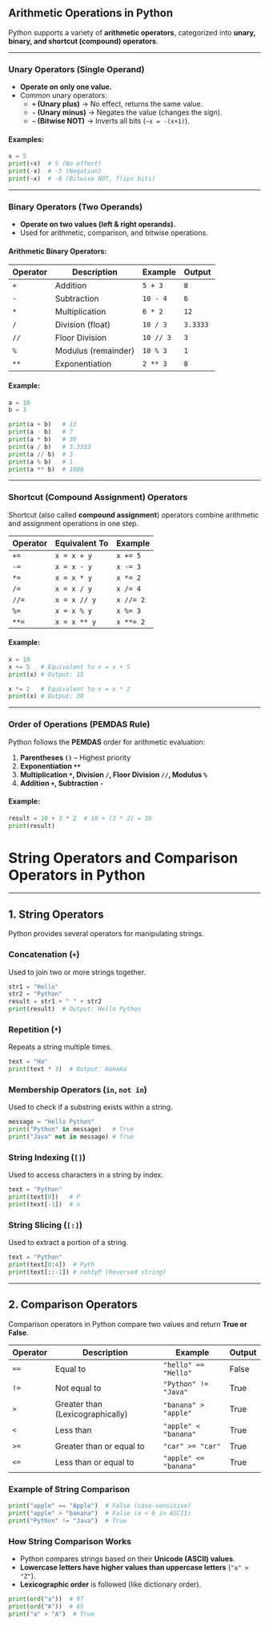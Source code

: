 
## **Arithmetic Operations in Python**
Python supports a variety of **arithmetic operators**, categorized into **unary, binary, and shortcut (compound) operators**.

---

### **Unary Operators (Single Operand)**
- **Operate on only one value.**  
- Common unary operators:  
  - **`+` (Unary plus)** → No effect, returns the same value.  
  - **`-` (Unary minus)** → Negates the value (changes the sign).  
  - **`~` (Bitwise NOT)** → Inverts all bits (`~x = -(x+1)`).  

#### **Examples:**
```python
x = 5
print(+x)  # 5 (No effect)
print(-x)  # -5 (Negation)
print(~x)  # -6 (Bitwise NOT, flips bits)
```

---

### **Binary Operators (Two Operands)**
- **Operate on two values (left & right operands).**
- Used for arithmetic, comparison, and bitwise operations.

#### **Arithmetic Binary Operators:**
| Operator | Description | Example | Output |
|----------|------------|---------|--------|
| `+` | Addition | `5 + 3` | `8` |
| `-` | Subtraction | `10 - 4` | `6` |
| `*` | Multiplication | `6 * 2` | `12` |
| `/` | Division (float) | `10 / 3` | `3.3333` |
| `//` | Floor Division | `10 // 3` | `3` |
| `%` | Modulus (remainder) | `10 % 3` | `1` |
| `**` | Exponentiation | `2 ** 3` | `8` |

#### **Example:**
```python
a = 10
b = 3

print(a + b)   # 13
print(a - b)   # 7
print(a * b)   # 30
print(a / b)   # 3.3333
print(a // b)  # 3
print(a % b)   # 1
print(a ** b)  # 1000
```

---

### **Shortcut (Compound Assignment) Operators**
Shortcut (also called **compound assignment**) operators combine arithmetic and assignment operations in one step.

| Operator | Equivalent To | Example |
|----------|--------------|---------|
| `+=` | `x = x + y` | `x += 5` |
| `-=` | `x = x - y` | `x -= 3` |
| `*=` | `x = x * y` | `x *= 2` |
| `/=` | `x = x / y` | `x /= 4` |
| `//=` | `x = x // y` | `x //= 2` |
| `%=` | `x = x % y` | `x %= 3` |
| `**=` | `x = x ** y` | `x **= 2` |

#### **Example:**
```python
x = 10
x += 5   # Equivalent to x = x + 5
print(x) # Output: 15

x *= 2   # Equivalent to x = x * 2
print(x) # Output: 30
```

---

### **Order of Operations (PEMDAS Rule)**
Python follows the **PEMDAS** order for arithmetic evaluation:
1. **Parentheses `()`** – Highest priority  
2. **Exponentiation `**`**  
3. **Multiplication `*`, Division `/`, Floor Division `//`, Modulus `%`**  
4. **Addition `+`, Subtraction `-`**  

#### **Example:**
```python
result = 10 + 3 * 2  # 10 + (3 * 2) = 16
print(result)
```

# **String Operators and Comparison Operators in Python**  

---

## **1. String Operators**  

Python provides several operators for manipulating strings.

### **Concatenation (`+`)**
Used to join two or more strings together.
```python
str1 = "Hello"
str2 = "Python"
result = str1 + " " + str2
print(result)  # Output: Hello Python
```

### **Repetition (`*`)**
Repeats a string multiple times.
```python
text = "Ha"
print(text * 3)  # Output: HaHaHa
```

### **Membership Operators (`in`, `not in`)**
Used to check if a substring exists within a string.
```python
message = "Hello Python"
print("Python" in message)   # True
print("Java" not in message) # True
```

### **String Indexing (`[]`)**
Used to access characters in a string by index.
```python
text = "Python"
print(text[0])   # P
print(text[-1])  # n
```

### **String Slicing (`[:]`)**
Used to extract a portion of a string.
```python
text = "Python"
print(text[0:4])  # Pyth
print(text[::-1]) # nohtyP (Reversed string)
```

---

## **2. Comparison Operators**  

Comparison operators in Python compare two values and return **True or False**.

| Operator | Description | Example | Output |
|----------|------------|---------|--------|
| `==`     | Equal to | `"hello" == "Hello"` | False |
| `!=`     | Not equal to | `"Python" != "Java"` | True |
| `>`      | Greater than (Lexicographically) | `"banana" > "apple"` | True |
| `<`      | Less than | `"apple" < "banana"` | True |
| `>=`     | Greater than or equal to | `"car" >= "car"` | True |
| `<=`     | Less than or equal to | `"apple" <= "banana"` | True |

### **Example of String Comparison**
```python
print("apple" == "Apple")  # False (case-sensitive)
print("apple" > "banana")  # False (a < b in ASCII)
print("Python" != "Java")  # True
```

### **How String Comparison Works**
- Python compares strings based on their **Unicode (ASCII) values**.
- **Lowercase letters have higher values than uppercase letters** (`"a" > "Z"`).
- **Lexicographic order** is followed (like dictionary order).

```python
print(ord("a"))  # 97
print(ord("A"))  # 65
print("a" > "A")  # True
```
